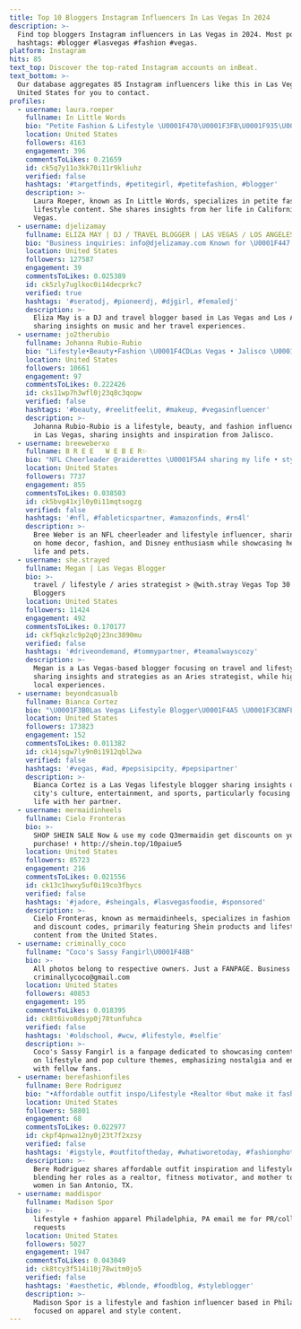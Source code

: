 ```yaml
---
title: Top 10 Bloggers Instagram Influencers In Las Vegas In 2024
description: >-
  Find top bloggers Instagram influencers in Las Vegas in 2024. Most popular
  hashtags: #blogger #lasvegas #fashion #vegas.
platform: Instagram
hits: 85
text_top: Discover the top-rated Instagram accounts on inBeat.
text_bottom: >-
  Our database aggregates 85 Instagram influencers like this in Las Vegas,
  United States for you to contact.
profiles:
  - username: laura.roeper
    fullname: In Little Words
    bio: "Petite Fashion & Lifestyle \U0001F470\U0001F3FB\U0001F935\U0001F3FC Married to my bff Jeff \U0001F3E0Cali-Vegas\U0001F335 ✨Owner of @shophaydee_ \U0001F48Cinlittlewords@gmail.com \U0001F6CDLIKEtoKNOW.it/Laura.roeper"
    location: United States
    followers: 4163
    engagement: 396
    commentsToLikes: 0.21659
    id: ck5q7y11o3kk70i11r9kliuhz
    verified: false
    hashtags: '#targetfinds, #petitegirl, #petitefashion, #blogger'
    description: >-
      Laura Roeper, known as In Little Words, specializes in petite fashion and
      lifestyle content. She shares insights from her life in California and Las
      Vegas.
  - username: djelizamay
    fullname: ELIZA MAY | DJ / TRAVEL BLOGGER | LAS VEGAS / LOS ANGELES
    bio: "Business inquiries: info@djelizamay.com Known for \U0001F447 #djelizamay \U0001F3B6 #elizamaytravels \U0001F30D #elizamaycollabs"
    location: United States
    followers: 127587
    engagement: 39
    commentsToLikes: 0.025389
    id: ck5zly7uglkoc0i14decprkc7
    verified: true
    hashtags: '#seratodj, #pioneerdj, #djgirl, #femaledj'
    description: >-
      Eliza May is a DJ and travel blogger based in Las Vegas and Los Angeles,
      sharing insights on music and her travel experiences.
  - username: jo2therubio
    fullname: Johanna Rubio-Rubio
    bio: "Lifestyle•Beauty•Fashion \U0001F4CDLas Vegas • Jalisco \U0001F48Cjo2therubio@gmail.com Have Courage & Be Kind ♐️"
    location: United States
    followers: 10661
    engagement: 97
    commentsToLikes: 0.222426
    id: cks11wp7h3wfl0j23q8c3qopw
    verified: false
    hashtags: '#beauty, #reelitfeelit, #makeup, #vegasinfluencer'
    description: >-
      Johanna Rubio-Rubio is a lifestyle, beauty, and fashion influencer based
      in Las Vegas, sharing insights and inspiration from Jalisco.
  - username: breeweberxo
    fullname: B R E E   W E B E R✨
    bio: "NFL Cheerleader @raiderettes \U0001F5A4 sharing my life • style • home decor disney enthusiast\U0001F42D wifey to @gweb18 \U0001F48D dog mom to Bentley + Teddy\U0001F436 SHOP MY PAGE\U0001F447\U0001F3FB"
    location: United States
    followers: 7737
    engagement: 855
    commentsToLikes: 0.038503
    id: ck5bvg41xjl0y0i11mqtsogzg
    verified: false
    hashtags: '#nfl, #fableticspartner, #amazonfinds, #rn4l'
    description: >-
      Bree Weber is an NFL cheerleader and lifestyle influencer, sharing content
      on home decor, fashion, and Disney enthusiasm while showcasing her family
      life and pets.
  - username: she.strayed
    fullname: Megan | Las Vegas Blogger
    bio: >-
      travel / lifestyle / aries strategist > @with.stray⁣ Vegas Top 30
      Bloggers⁣
    location: United States
    followers: 11424
    engagement: 492
    commentsToLikes: 0.170177
    id: ckf5qkzlc9p2q0j23nc3890mu
    verified: false
    hashtags: '#driveondemand, #tommypartner, #teamalwayscozy'
    description: >-
      Megan is a Las Vegas-based blogger focusing on travel and lifestyle,
      sharing insights and strategies as an Aries strategist, while highlighting
      local experiences.
  - username: beyondcasualb
    fullname: Bianca Cortez
    bio: "\U0001F3B0Las Vegas Lifestyle Blogger\U0001F4A5 \U0001F3C8NFL life w/ @dcarter_dr3am ♥️ \U0001F48C biz.biancacortez@gmail.com"
    location: United States
    followers: 173823
    engagement: 152
    commentsToLikes: 0.011382
    id: ck14jsgw7ly9n0i1912qbl2wa
    verified: false
    hashtags: '#vegas, #ad, #pepsisipcity, #pepsipartner'
    description: >-
      Bianca Cortez is a Las Vegas lifestyle blogger sharing insights on the
      city's culture, entertainment, and sports, particularly focusing on NFL
      life with her partner.
  - username: mermaidinheels
    fullname: Cielo Fronteras
    bio: >-
      SHOP SHEIN SALE Now & use my code Q3mermaidin get discounts on your
      purchase! ⬇️ http://shein.top/10paiue5
    location: United States
    followers: 85723
    engagement: 216
    commentsToLikes: 0.021556
    id: ck13c1hwxy5uf0i19co3fbycs
    verified: false
    hashtags: '#jadore, #sheingals, #lasvegasfoodie, #sponsored'
    description: >-
      Cielo Fronteras, known as mermaidinheels, specializes in fashion promotion
      and discount codes, primarily featuring Shein products and lifestyle
      content from the United States.
  - username: criminally_coco
    fullname: "Coco's Sassy Fangirl\U0001F48B"
    bio: >-
      All photos belong to respective owners. Just a FANPAGE. Business Inquires:
      criminallycoco@gmail.com
    location: United States
    followers: 40853
    engagement: 195
    commentsToLikes: 0.018395
    id: ck8t6ivo8dsyp0j78tunfuhca
    verified: false
    hashtags: '#oldschool, #wcw, #lifestyle, #selfie'
    description: >-
      Coco's Sassy Fangirl is a fanpage dedicated to showcasing content focused
      on lifestyle and pop culture themes, emphasizing nostalgia and engagement
      with fellow fans.
  - username: berefashionfiles
    fullname: Bere Rodriguez
    bio: "•Affordable outfit inspo/Lifestyle •Realtor ®️but make it fashion •Empowering women •Fitness Motivation •Mom of ✌\U0001F3FB \U0001F4CDSan Antonio, Tx"
    location: United States
    followers: 58801
    engagement: 68
    commentsToLikes: 0.022977
    id: ckpf4pnwa12ny0j23t7f2xzsy
    verified: false
    hashtags: '#igstyle, #outfitoftheday, #whatiworetoday, #fashionphotography'
    description: >-
      Bere Rodriguez shares affordable outfit inspiration and lifestyle content,
      blending her roles as a realtor, fitness motivator, and mother to empower
      women in San Antonio, TX.
  - username: maddispor
    fullname: Madison Spor
    bio: >-
      lifestyle + fashion apparel Philadelphia, PA email me for PR/collab
      requests
    location: United States
    followers: 5027
    engagement: 1947
    commentsToLikes: 0.043049
    id: ck8tcy3f514i10j78witm0jo5
    verified: false
    hashtags: '#aesthetic, #blonde, #foodblog, #styleblogger'
    description: >-
      Madison Spor is a lifestyle and fashion influencer based in Philadelphia,
      focused on apparel and style content.
---
```



